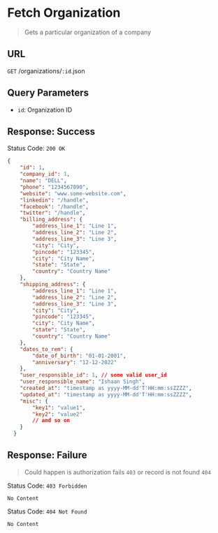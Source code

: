 # Fetch Organization
> Gets a particular organization of a company

## URL

`GET` /organizations/`:id`.json

## Query Parameters

- `id`: Organization ID

## Response: Success

Status Code: `200 OK`

```json
{
    "id": 1,
    "company_id": 1,
    "name": "DELL",
    "phone": "1234567890",
    "website": "www.some-website.com",
    "linkedin": "/handle",
    "facebook": "/handle",
    "twitter": "/handle",
    "billing_address": {
        "address_line_1": "Line 1",
        "address_line_2": "Line 2",
        "address_line_3": "Line 3",
        "city": "City",
        "pincode": "123345",
        "city": "City Name",
        "state": "State",
        "country": "Country Name"
    },
    "shipping_address": {
        "address_line_1": "Line 1",
        "address_line_2": "Line 2",
        "address_line_3": "Line 3",
        "city": "City",
        "pincode": "123345",
        "city": "City Name",
        "state": "State",
        "country": "Country Name"
    },
    "dates_to_rem": {
        "date_of_birth": "01-01-2001",
        "anniversary": "12-12-2022"
    },
    "user_responsible_id": 1, // some valid user_id
    "user_responsible_name": "Ishaan Singh",
    "created_at": "timestamp as yyyy-MM-dd'T'HH:mm:ssZZZZ",
    "updated_at": "timestamp as yyyy-MM-dd'T'HH:mm:ssZZZZ",
    "misc": {
        "key1": "value1",
        "key2": "value2"
        // and so on
    }
  }
```

## Response: Failure
> Could happen is authorization fails `403` or record is not found `404`

Status Code: `403 Forbidden`
```
No Content
```

Status Code: `404 Not Found`
```
No Content
```
